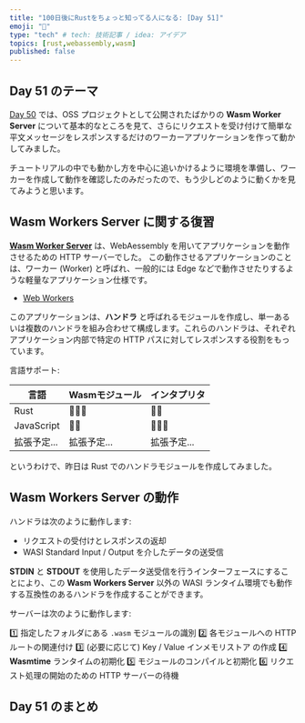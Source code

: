 ```yaml
---
title: "100日後にRustをちょっと知ってる人になる: [Day 51]"
emoji: "🦀"
type: "tech" # tech: 技術記事 / idea: アイデア
topics: [rust,webassembly,wasm]
published: false
---
```

## Day 51 のテーマ

[Day 50](https://zenn.dev/shinyay/articles/hello-rust-day050) では、OSS プロジェクトとして公開されたばかりの **Wasm Worker Server** について基本的なところを見て、さらにリクエストを受け付けて簡単な平文メッセージをレスポンスするだけのワーカーアプリケーションを作って動かしてみました。

チュートリアルの中でも動かし方を中心に追いかけるように環境を準備し、ワーカーを作成して動作を確認したのみだったので、もう少しどのように動くかを見てみようと思います。

## Wasm Workers Server に関する復習

**[Wasm Worker Server](https://github.com/vmware-labs/wasm-workers-server)** は、WebAessembly を用いてアプリケーションを動作させるための HTTP サーバーでした。
この動作させるアプリケーションのことは、ワーカー (Worker) と呼ばれ、一般的には Edge などで動作させたりするような軽量なアプリケーション仕様です。

- [Web Workers](https://developer.mozilla.org/en-US/docs/Web/API/Web_Workers_API/Using_web_workers)

このアプリケーションは、**ハンドラ** と呼ばれるモジュールを作成し、単一あるいは複数のハンドラを組み合わせて構成します。これらのハンドラは、それぞれアプリケーション内部で特定の HTTP パスに対してレスポンスする役割をもっています。

言語サポート:

|言語|Wasmモジュール|インタプリタ|
|---|------------|----------|
|Rust|🙆🏻‍♀️|🙅‍♂️|
|JavaScript|🙅‍♂️|🙆🏻‍♀️|
|拡張予定...|拡張予定...|拡張予定...|

というわけで、昨日は Rust でのハンドラモジュールを作成してみました。

## Wasm Workers Server の動作

ハンドラは次のように動作します:

- リクエストの受付けとレスポンスの返却
- WASI Standard Input / Output を介したデータの送受信

**STDIN** と **STDOUT** を使用したデータ送受信を行うインターフェースにすることにより、この **Wasm Workers Server** 以外の WASI ランタイム環境でも動作する互換性のあるハンドラを作成することができます。

サーバーは次のように動作します:

1️⃣ 指定したフォルダにある `.wasm` モジュールの識別
2️⃣ 各モジュールへの HTTP ルートの関連付け
3️⃣ (必要に応じて) Key / Value インメモリストア の作成
4️⃣ **Wasmtime** ランタイムの初期化
5️⃣ モジュールのコンパイルと初期化
6️⃣ リクエスト処理の開始のための HTTP サーバーの待機

## Day 51 のまとめ
